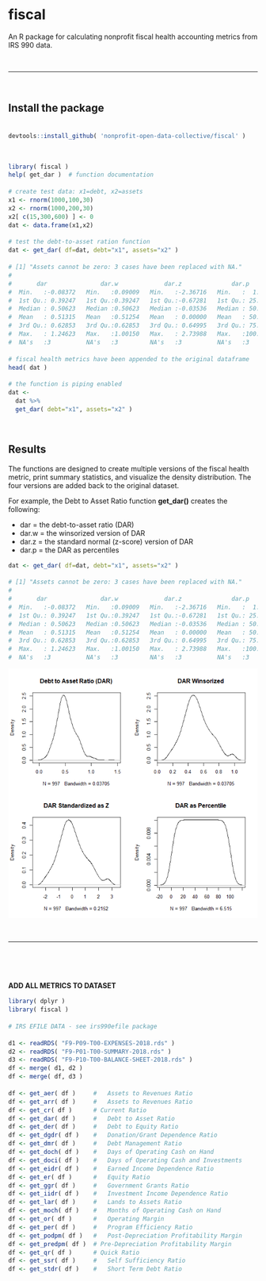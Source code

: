 # fiscal 

An R package for calculating nonprofit fiscal health accounting metrics from IRS 990 data. 

<br>

---------------------

<br>

## Install the package

```r

devtools::install_github( 'nonprofit-open-data-collective/fiscal' )

```

<br>

```r
library( fiscal )
help( get_dar )  # function documentation 

# create test data: x1=debt, x2=assets
x1 <- rnorm(1000,100,30)
x2 <- rnorm(1000,200,30)
x2[ c(15,300,600) ] <- 0
dat <- data.frame(x1,x2)

# test the debt-to-asset ration function
dat <- get_dar( df=dat, debt="x1", assets="x2" )

# [1] "Assets cannot be zero: 3 cases have been replaced with NA."
#
#       dar               dar.w             dar.z              dar.p       
#  Min.   :-0.08372   Min.   :0.09009   Min.   :-2.36716   Min.   :  1.00  
#  1st Qu.: 0.39247   1st Qu.:0.39247   1st Qu.:-0.67281   1st Qu.: 25.00  
#  Median : 0.50623   Median :0.50623   Median :-0.03536   Median : 50.00  
#  Mean   : 0.51315   Mean   :0.51254   Mean   : 0.00000   Mean   : 50.35  
#  3rd Qu.: 0.62853   3rd Qu.:0.62853   3rd Qu.: 0.64995   3rd Qu.: 75.00  
#  Max.   : 1.24623   Max.   :1.00150   Max.   : 2.73988   Max.   :100.00  
#  NA's   :3          NA's   :3         NA's   :3          NA's   :3

# fiscal health metrics have been appended to the original dataframe
head( dat ) 

# the function is piping enabled 
dat <- 
  dat %>% 
  get_dar( debt="x1", assets="x2" )
```

<br>

## Results 

The functions are designed to create multiple versions of the fiscal health metric, print summary statistics, and visualize the density distribution. The four versions are added back to the original dataset. 

For example, the Debt to Asset Ratio function **get_dar()** creates the following: 

* dar = the debt-to-asset ratio (DAR) 
* dar.w = the winsorized version of DAR 
* dar.z = the standard normal (z-score) version of DAR 
* dar.p = the DAR as percentiles  

```r
dat <- get_dar( df=dat, debt="x1", assets="x2" )

# [1] "Assets cannot be zero: 3 cases have been replaced with NA."
#
#       dar               dar.w             dar.z              dar.p       
#  Min.   :-0.08372   Min.   :0.09009   Min.   :-2.36716   Min.   :  1.00  
#  1st Qu.: 0.39247   1st Qu.:0.39247   1st Qu.:-0.67281   1st Qu.: 25.00  
#  Median : 0.50623   Median :0.50623   Median :-0.03536   Median : 50.00  
#  Mean   : 0.51315   Mean   :0.51254   Mean   : 0.00000   Mean   : 50.35  
#  3rd Qu.: 0.62853   3rd Qu.:0.62853   3rd Qu.: 0.64995   3rd Qu.: 75.00  
#  Max.   : 1.24623   Max.   :1.00150   Max.   : 2.73988   Max.   :100.00  
#  NA's   :3          NA's   :3         NA's   :3          NA's   :3
```

![](assets/dar.png)

<br> 

-----------------

<br>
<br>
<br>


**ADD ALL METRICS TO DATASET**

```r
library( dplyr )
library( fiscal )

# IRS EFILE DATA - see irs990efile package

d1 <- readRDS( "F9-P09-T00-EXPENSES-2018.rds" )
d2 <- readRDS( "F9-P01-T00-SUMMARY-2018.rds" )
d3 <- readRDS( "F9-P10-T00-BALANCE-SHEET-2018.rds" )
df <- merge( d1, d2 )
df <- merge( df, d3 )

df <- get_aer( df )     #	Assets to Revenues Ratio
df <- get_arr( df )     #	Assets to Revenues Ratio
df <- get_cr( df )      # Current Ratio
df <- get_dar( df )     #	Debt to Asset Ratio
df <- get_der( df )     #	Debt to Equity Ratio
df <- get_dgdr( df )    #	Donation/Grant Dependence Ratio
df <- get_dmr( df )     #	Debt Management Ratio
df <- get_doch( df )    #	Days of Operating Cash on Hand
df <- get_doci( df )    #	Days of Operating Cash and Investments
df <- get_eidr( df )    #	Earned Income Dependence Ratio
df <- get_er( df )      #	Equity Ratio
df <- get_ggr( df )     #	Government Grants Ratio
df <- get_iidr( df )    #	Investment Income Dependence Ratio
df <- get_lar( df )     #	Lands to Assets Ratio
df <- get_moch( df )    #	Months of Operating Cash on Hand
df <- get_or( df )      #	Operating Margin
df <- get_per( df )     #	Program Efficiency Ratio
df <- get_podpm( df )   #	Post-Depreciation Profitability Margin
df <- get_predpm( df )  # Pre-Depreciation Profitability Margin
df <- get_qr( df )      # Quick Ratio
df <- get_ssr( df )     #	Self Sufficiency Ratio
df <- get_stdr( df )    #	Short Term Debt Ratio
```


